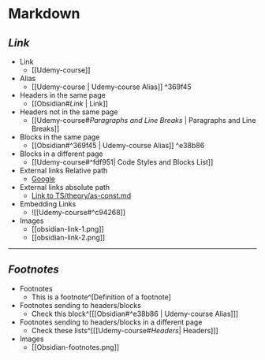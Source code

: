 # Markdown

## _Link_

- Link
  - [[Udemy-course]]
- Alias
  - [[Udemy-course | Udemy-course Alias]] ^369f45
- Headers in the same page
  - [[Obsidian#_Link_ | Link]]
- Headers not in the same page
  - [[Udemy-course#_Paragraphs and Line Breaks_ | Paragraphs and Line Breaks]]
- Blocks in the same page
  - [[Obsidian#^369f45 | Udemy-course Alias]] ^e38b86
- Blocks in a different page
  - [[Udemy-course#^fdf951| Code Styles and Blocks List]]
- External links Relative path
  - [Google](https://www.google.com)
- External links absolute path
  - [Link to TS/theory/as-const.md](TS/theory/as-const.md)
- Embedding Links
  - ![[Udemy-course#^c94268]]
- Images
  - [[obsidian-link-1.png]]
  - [[obsidian-link-2.png]]

---

## _Footnotes_

- Footnotes
  - This is a footnote^[Definition of a footnote]
- Footnotes sending to headers/blocks
  - Check this block^[[[Obsidian#^e38b86 | Udemy-course Alias]]]
- Footnotes sending to headers/blocks in a different page
  - Check these lists^[[[Udemy-course#_Headers_| Headers]]]
- Images
  - [[Obsidian-footnotes.png]]



